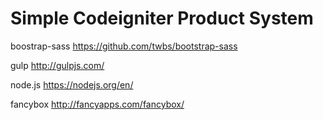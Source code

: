 # Simple Codeigniter Product System

boostrap-sass
https://github.com/twbs/bootstrap-sass

gulp
http://gulpjs.com/

node.js
https://nodejs.org/en/

fancybox
http://fancyapps.com/fancybox/

